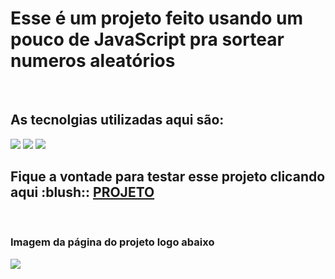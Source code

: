 <h1>Esse é um projeto feito usando um pouco de JavaScript pra sortear numeros aleatórios</h1>
<br>
<h2>As tecnolgias utilizadas aqui são:</h2>
<img src=https://img.shields.io/badge/HTML5-E34F26?style=for-the-badge&logo=html5&logoColor=white>
<img src=https://img.shields.io/badge/CSS3-1572B6?style=for-the-badge&logo=css3&logoColor=white>
<img src=https://img.shields.io/badge/JavaScript-F7DF1E?style=for-the-badge&logo=javascript&logoColor=black>
<h2>Fique a vontade para testar esse projeto clicando aqui :blush:: <a href = https://pietrominto.github.io/Projeto-Random-numbers/>PROJETO</a></h2>
<br>
<h3>Imagem da página do projeto logo abaixo</h3>
<img src= https://github.com/PietroMinto/Projeto-Random-numbers/blob/main/assets/Desktop%20Screenshot%202024.08.06%20-%2013.58.27.88.png?raw=true>
